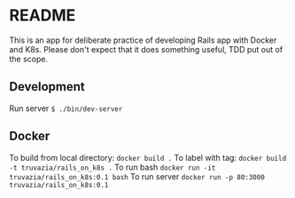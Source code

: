 # README

This is an app for deliberate practice of developing Rails app with Docker and K8s. Please don't expect that it does
something useful, TDD put out of the scope.

## Development

Run server `$ ./bin/dev-server`

## Docker

To build from local directory: `docker build .`
To label with tag: `docker build -t truvazia/rails_on_k8s .`
To run bash `docker run -it truvazia/rails_on_k8s:0.1 bash`
To run server `docker run -p 80:3000 truvazia/rails_on_k8s:0.1`
